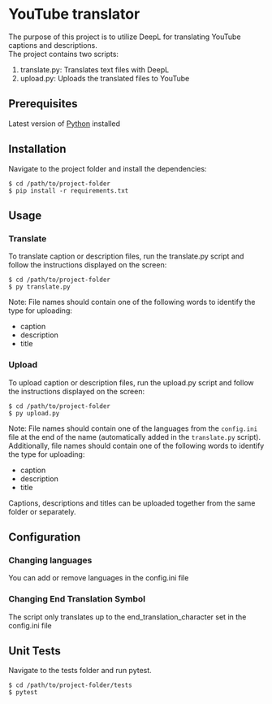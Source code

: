 # YouTube translator

The purpose of this project is to utilize DeepL for translating YouTube captions and descriptions.  
The project contains two scripts:
1. translate.py: Translates text files with DeepL
2. upload.py: Uploads the translated files to YouTube

## Prerequisites

Latest version of [Python](https://www.python.org/downloads/) installed

## Installation

Navigate to the project folder and install the dependencies:
```
$ cd /path/to/project-folder
$ pip install -r requirements.txt
```

## Usage

### Translate
To translate caption or description files, run the translate.py script and follow the instructions displayed on the screen:
```
$ cd /path/to/project-folder 
$ py translate.py
```
Note: File names should contain one of the following words to identify the type for uploading:
* caption
* description
* title

### Upload
To upload caption or description files, run the upload.py script and follow the instructions displayed on the screen:
```
$ cd /path/to/project-folder 
$ py upload.py
```
Note: File names should contain one of the languages from the `config.ini` file at the end of the name (automatically added in the `translate.py` script). Additionally, file names should contain one of the following words to identify the type for uploading:
* caption
* description
* title

Captions, descriptions and titles can be uploaded together from the same folder or separately.

## Configuration

### Changing languages
You can add or remove languages in the config.ini file

### Changing End Translation Symbol
The script only translates up to the end_translation_character set in the config.ini file

## Unit Tests
Navigate to the tests folder and run pytest.
```
$ cd /path/to/project-folder/tests
$ pytest
```